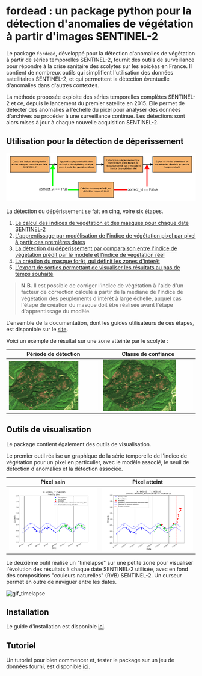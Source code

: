 # fordead : un package python pour la détection d'anomalies de végétation à partir d'images SENTINEL-2

Le package `fordead`, développé pour la détection d'anomalies de végétation à partir de séries temporelles SENTINEL-2, fournit des outils de surveillance pour répondre à la crise sanitaire des scolytes sur les épicéas en France. Il contient de nombreux outils qui simplifient l'utilisation des données satellitaires SENTINEL-2, et qui permettent la détection éventuelle d'anomalies dans d'autres contextes. 

La méthode proposée exploite des séries temporelles complètes SENTINEL-2 et ce, depuis le lancement du premier satellite en 2015. Elle permet de détecter des anomalies à l'échelle du pixel pour analyser des données d'archives ou procéder à une surveillance continue. Les détections sont alors mises à jour à chaque nouvelle acquisition SENTINEL-2.

## Utilisation pour la détection de déperissement

![diagramme_general_french](docs/user_guides/french/Diagrams/Diagramme_general.png "diagramme_general_french")

La détection du dépérissement se fait en cinq, voire six étapes.
1. [Le calcul des indices de végétation et des masques pour chaque date SENTINEL-2](https://fordead.gitlab.io/fordead_package/docs/user_guides/french/01_compute_masked_vegetationindex/)
2. [L'apprentissage par modélisation de l'indice de végétation pixel par pixel à partir des premières dates](https://fordead.gitlab.io/fordead_package/docs/user_guides/french/02_train_model/)
3. [La détection du déperissement par comparaison entre l'indice de végétation prédit par le modèle et l'indice de végétation réel](https://fordead.gitlab.io/fordead_package/docs/user_guides/french/03_dieback_detection/)
4. [La création du masque forêt, qui définit les zones d'intérêt](https://fordead.gitlab.io/fordead_package/docs/user_guides/french/04_compute_forest_mask/)
5. [L'export de sorties permettant de visualiser les résultats au pas de temps souhaité](https://fordead.gitlab.io/fordead_package/docs/user_guides/french/05_export_results/)

> **N.B.** Il est possible de corriger l'indice de végétation à l'aide d'un facteur de correction calculé à partir de la médiane de l'indice de végétation des peuplements d'intérêt à large échelle, auquel cas l'étape de création du masque doit être réalisée avant l'étape d'apprentissage du modèle.

L'ensemble de la documentation, dont les guides utilisateurs de ces étapes, est disponible sur le [site](https://fordead.gitlab.io/fordead_package/).

Voici un exemple de résultat sur une zone atteinte par le scolyte :

Période de détection | Classe de confiance
:-------------------------:|:-------------------------:
![gif_results_original](docs/Tutorials/Dieback_Detection/Figures/gif_results_original.gif "gif_results_original") | ![gif_results_confidence](docs/Tutorials/Dieback_Detection/Figures/gif_results_confidence.gif "gif_results_confidence")

## Outils de visualisation

Le package contient également des outils de visualisation. 

Le premier outil réalise un graphique de la série temporelle de l'indice de végétation pour un pixel en particulier, avec le modèle associé, le seuil de détection d'anomalies et la détection associée.

Pixel sain | Pixel atteint
:-------------------------:|:-------------------------:
![graph_healthy](docs/Tutorials/Dieback_Detection/Figures/graph_healthy.png "graph_healthy") | ![graph_dieback](docs/Tutorials/Dieback_Detection/Figures/graph_dieback.png "graph_dieback")

Le deuxième outil réalise un "timelapse" sur une petite zone pour visualiser l'évolution des résultats à chaque date SENTINEL-2 utilisée, avec en fond des compositions "couleurs naturelles" (RVB) SENTINEL-2. Un curseur permet en outre de naviguer entre les dates. 

![gif_timelapse](docs/Tutorials/Dieback_Detection/Figures/gif_timelapse.gif "gif_timelapse")

## Installation

Le guide d'installation est disponible [ici](https://fordead.gitlab.io/fordead_package/docs/Installation/).

## Tutoriel

Un tutoriel pour bien commencer et, tester le package sur un jeu de données fourni, est disponible [ici](https://fordead.gitlab.io/fordead_package/docs/Tutorials/Dieback_Detection/00_Intro/).
